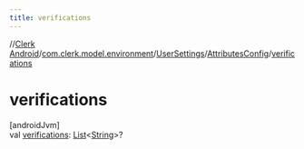 ```yaml
---
title: verifications
---
```

//[Clerk Android](../../../../index.html)/[com.clerk.model.environment](../../index.html)/[UserSettings](../index.html)/[AttributesConfig](index.html)/[verifications](verifications.html)



# verifications



[androidJvm]\
val [verifications](verifications.html): [List](https://kotlinlang.org/api/latest/jvm/stdlib/kotlin-stdlib/kotlin.collections/-list/index.html)&lt;[String](https://kotlinlang.org/api/latest/jvm/stdlib/kotlin-stdlib/kotlin/-string/index.html)&gt;?




